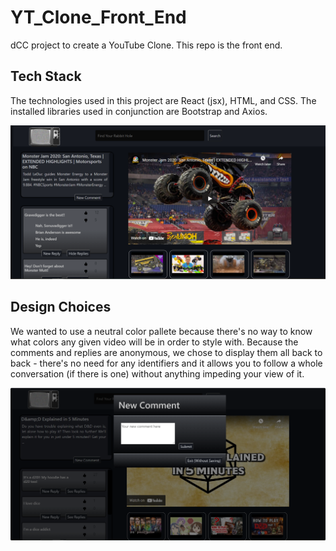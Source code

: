 # YT_Clone_Front_End
dCC project to create a YouTube Clone.  This repo is the front end.  

## Tech Stack
The technologies used in this project are React (jsx), HTML, and CSS. The installed libraries used in conjunction are Bootstrap and Axios.

![Image](/Screenshots/RepliesExpanded.png)

## Design Choices
We wanted to use a neutral color pallete because there's no way to know what colors any given video will be in order to style with.  Because the comments and replies are anonymous, we chose to display them all back to back - there's no need for any identifiers and it allows you to follow a whole conversation (if there is one) without anything impeding your view of it.

![Image](/Screenshots/NewComment.png)